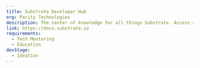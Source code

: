 ```yaml
---
title: Substrate Developer Hub
org: Parity Technologies
description: The center of knowledge for all things Substrate. Access a library of documentation and tutorials, play with sandbox environments, and connect with the Substrate community to keep up with the latest ecosystem developments.
link: https://docs.substrate.io
requirements:
  - Tech Mentoring
  - Education
devStage:
  - Ideation
---
```

